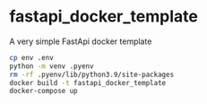# fastapi_docker_template
A very simple FastApi docker template

```bash
cp env .env
python -m venv .pyenv
rm -rf .pyenv/lib/python3.9/site-packages
docker build -t fastapi_docker_template
docker-compose up
```
